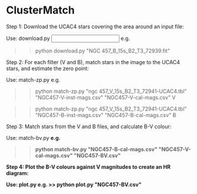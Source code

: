 # ClusterMatch


Step 1:
Download the UCAC4 stars covering the area around an input file:

Use:
  download.py <input file>
e.g.
  >> python download.py "NGC 457_B_15s_B2_T3_72939.fit"

Step 2:
For each filter (V and B), match stars in the image to the UCAC4 stars, and estimate the zero point:

Use:
  match-zp.py <catalog file> <ACP source list> <output file> <filter>
e.g.
  >> python match-zp.py "ngc 457_V_15s_B2_T3_72941-UCAC4.tbl" "NGC457-V-inst-mags.csv" "NGC457-V-cal-mags.csv" V
  
  >> python match-zp.py "ngc 457_V_15s_B2_T3_72941-UCAC4.tbl" "NGC457-B-inst-mags.csv" "NGC457-B-cal-mags.csv" B
  
Step 3:
Match stars from the V and B files, and calculate B-V colour:
  
Use:
  match-bv.py <B mag file> <V mag file> <output file>
e.g.
  >> python match-bv.py "NGC457-B-cal-mags.csv" "NGC457-V-cal-mags.csv" "NGC457-BV.csv"
  
Step 4:
Plot the B-V colours against V magnitudes to create an HR diagram:
  
Use:
    plot.py <BV file>
e.g.
    >> python plot.py "NGC457-BV.csv"
